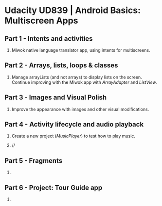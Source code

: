 # Udacity UD839 | Android Basics: Multiscreen Apps

## Part 1 - Intents and activities

 1) Miwok native language translator app, using intents for multiscreens.

## Part 2 - Arrays, lists, loops & classes

 1) Manage arrayLists (and not arrays) to display lists on the screen. Continue improving with the Miwok app with _ArrayAdapter_ and _ListView_.

## Part 3 - Images and Visual Polish

 1) Improve the appearance with images and other visual modifications.

## Part 4 - Activity lifecycle and audio playback

 1) Create a new project (_MusicPlayer_) to test how to play music.

 2) //

## Part 5 - Fragments

 1) 

## Part 6 - Project: Tour Guide app

1)